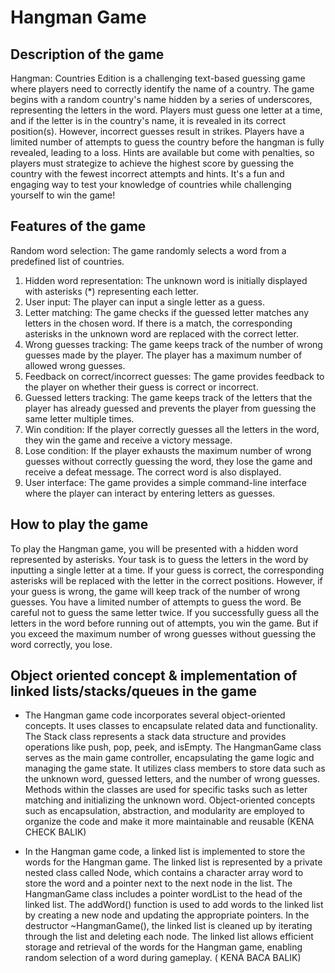# Hangman Game
## Description of the game 

Hangman: Countries Edition is a challenging text-based guessing game where players need to correctly identify the name of a country. The game begins with a random country's name hidden by a series of underscores, representing the letters in the word. Players must guess one letter at a time, and if the letter is in the country's name, it is revealed in its correct position(s). However, incorrect guesses result in strikes. Players have a limited number of attempts to guess the country before the hangman is fully revealed, leading to a loss. Hints are available but come with penalties, so players must strategize to achieve the highest score by guessing the country with the fewest incorrect attempts and hints. It's a fun and engaging way to test your knowledge of countries while challenging yourself to win the game!


## Features of the game 

Random word selection: The game randomly selects a word from a predefined list of countries.

1) Hidden word representation: The unknown word is initially displayed with asterisks (*) representing each letter.
2) User input: The player can input a single letter as a guess.
3) Letter matching: The game checks if the guessed letter matches any letters in the chosen word. If there is a match, the corresponding asterisks in the unknown word are replaced with the correct letter.
4) Wrong guesses tracking: The game keeps track of the number of wrong guesses made by the player. The player has a maximum number of allowed wrong guesses.
5) Feedback on correct/incorrect guesses: The game provides feedback to the player on whether their guess is correct or incorrect.
6) Guessed letters tracking: The game keeps track of the letters that the player has already guessed and prevents the player from guessing the same letter multiple times.
7) Win condition: If the player correctly guesses all the letters in the word, they win the game and receive a victory message.
8) Lose condition: If the player exhausts the maximum number of wrong guesses without correctly guessing the word, they lose the game and receive a defeat message. The correct word is also displayed.
9) User interface: The game provides a simple command-line interface where the player can interact by entering letters as guesses.

## How to play the game 

To play the Hangman game, you will be presented with a hidden word represented by asterisks. Your task is to guess the letters in the word by inputting a single letter at a time. If your guess is correct, the corresponding asterisks will be replaced with the letter in the correct positions. However, if your guess is wrong, the game will keep track of the number of wrong guesses. You have a limited number of attempts to guess the word. Be careful not to guess the same letter twice. If you successfully guess all the letters in the word before running out of attempts, you win the game. But if you exceed the maximum number of wrong guesses without guessing the word correctly, you lose.


## Object oriented concept & implementation of linked lists/stacks/queues in the game

* The Hangman game code incorporates several object-oriented concepts. It uses classes to encapsulate related data and functionality. The Stack class represents a stack data structure and provides operations like push, pop, peek, and isEmpty. The HangmanGame class serves as the main game controller, encapsulating the game logic and managing the game state. It utilizes class members to store data such as the unknown word, guessed letters, and the number of wrong guesses. Methods within the classes are used for specific tasks such as letter matching and initializing the unknown word. Object-oriented concepts such as encapsulation, abstraction, and modularity are employed to organize the code and make it more maintainable and reusable (KENA CHECK BALIK)

* In the Hangman game code,  a linked list is implemented to store the words for the Hangman game. The linked list is represented by a private nested class called Node, which contains a character array word to store the word and a pointer next to the next node in the list. The HangmanGame class includes a pointer wordList to the head of the linked list. The addWord() function is used to add words to the linked list by creating a new node and updating the appropriate pointers. In the destructor ~HangmanGame(), the linked list is cleaned up by iterating through the list and deleting each node. The linked list allows efficient storage and retrieval of the words for the Hangman game, enabling random selection of a word during gameplay. ( KENA BACA BALIK) 

